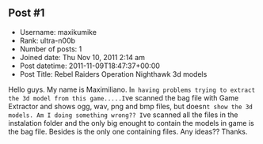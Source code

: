 ## Post #1
- Username: maxikumike
- Rank: ultra-n00b
- Number of posts: 1
- Joined date: Thu Nov 10, 2011 2:14 am
- Post datetime: 2011-11-09T18:47:37+00:00
- Post Title: Rebel Raiders Operation Nighthawk 3d models

Hello guys. My name is Maximiliano. I`m having problems trying to extract the 3d model from this game.....I`ve scanned the bag file with Game Extractor and shows ogg, wav, png and bmp files, but doesn`t show the 3d models. Am I doing something wrong?? I`ve scanned all the files in the instalation folder and the only big enought to contain the models in game is the bag file. Besides is the only one containing files. Any ideas?? Thanks.
